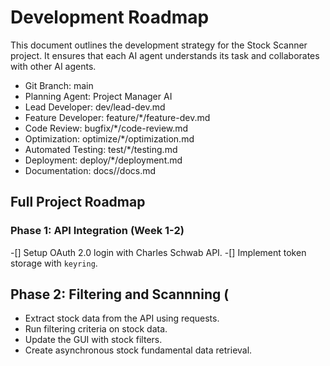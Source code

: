 # Development Roadmap

This document outlines the development strategy for the Stock Scanner project. 
 It ensures that each AI agent understands its task and collaborates with other AI agents.

- Git Branch: main
- Planning Agent: Project Manager AI
- Lead Developer: dev/lead-dev.md
- Feature Developer: feature/*/feature-dev.md
- Code Review: bugfix/*/code-review.md
- Optimization: optimize/*/optimization.md
- Automated Testing: test/*/testing.md
- Deployment: deploy/*/deployment.md
- Documentation: docs//docs.md

## Full Project Roadmap

### Phase 1: API Integration (Week 1-2)
-[] Setup OAuth 2.0 login with Charles Schwab API.
-[] Implement token storage with `keyring`.

## Phase 2: Filtering and Scannning (
- Extract stock data from the API using requests.
- Run filtering criteria on stock data.
- Update the GUI with stock filters.
- Create asynchronous stock fundamental data retrieval.
